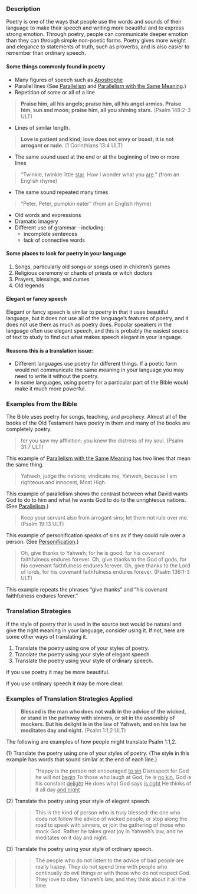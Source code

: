 

### Description

Poetry is one of the ways that people use the words and sounds of their language to make their speech and writing more beautiful and to express strong emotion. Through poetry, people can communicate deeper  emotion than they can through simple non-poetic forms. Poetry gives more weight and elegance to statements of truth, such as proverbs, and is also easier to remember than ordinary speech.

#### Some things commonly found in poetry

* Many figures of speech such as [Apostrophe](../figs-apostrophe/01.md)
* Parallel lines (See [Parallelism](../figs-parallelism/01.md) and [Parallelism with the Same Meaning](../figs-synonparallelism/01.md).)
* Repetition of some or all of a line

> **Praise him, all his angels; praise him, all his angel armies. Praise him, sun and moon; praise him, all you shining stars.** (Psalm 148:2-3 ULT)

* Lines of similar length.

> **Love is patient and kind; love does not envy or boast; it is not arrogant or rude.** (1 Corinthians 13:4 ULT)

* The same sound used at the end or at the beginning of two or more lines

> “Twinkle, twinkle little <u>star</u>. How I wonder what you <u>are</u>.” (from an English rhyme)

* The same sound repeated many times
> “Peter, Peter, pumpkin eater” (from an English rhyme)
* Old words and expressions
* Dramatic imagery
* Different use of grammar - including:
    * incomplete sentences
    * lack of connective words

#### Some places to look for poetry in your language

1. Songs, particularly old songs or songs used in children’s games
1. Religious ceremony or chants of priests or witch doctors
1. Prayers, blessings, and curses
1. Old legends

#### Elegant or fancy speech

Elegant or fancy speech is similar to poetry in that it uses beautiful language, but it does not use all of the language’s features of poetry, and it does not use them as much as poetry does. Popular speakers in the language often use elegant speech, and this is probably the easiest source of text to study to find out what makes speech elegant in your language.

#### Reasons this is a translation issue:

* Different languages use poetry for different things. If a poetic form would not communicate the same meaning in your language you may need to write it without the poetry.
* In some languages, using poetry for a particular part of the Bible would make it much more powerful.

### Examples from the Bible

The Bible uses poetry for songs, teaching, and prophecy. Almost all of the books of the Old Testament have poetry in them and many of the books are completely poetry.

> for you saw my affliction;
> you knew the distress of my soul. (Psalm 31:7 ULT)

This example of [Parallelism with the Same Meaning](../figs-synonparallelism/01.md) has two lines that mean the same thing.

> Yahweh, judge the nations;
> vindicate me, Yahweh, because I am righteous and innocent, Most High.

This example of parallelism shows the contrast between what David wants God to do to him and what he wants God to do to the unrighteous nations. (See [Parallelism](../figs-parallelism/01.md).)

> Keep your servant also from arrogant sins;
> let them not rule over me. (Psalm 19:13 ULT)

This example of personification speaks of sins as if they could rule over a person. (See [Personification](../figs-personification/01.md).)

> Oh, give thanks to Yahweh; for he is good, for his covenant faithfulness endures forever.
> Oh, give thanks to the God of gods, for his covenant faithfulness endures forever.
> Oh, give thanks to the Lord of lords, for his covenant faithfulness endures forever. (Psalm 136:1-3 ULT)

This example repeats the phrases “give thanks” and “his covenant faithfulness endures forever.”

### Translation Strategies

If the style of poetry that is used in the source text would be natural and give the right meaning in your language, consider using it. If not, here are some other ways of translating it.

1. Translate the poetry using one of your styles of poetry.
1. Translate the poetry using your style of elegant speech.
1. Translate the poetry using  your style of ordinary speech.

If you use poetry it may be more beautiful.

If you use ordinary speech it may be more clear.

### Examples of Translation Strategies Applied

> **Blessed is the man who does not walk in the advice of the wicked,
> or stand in the pathway with sinners,
> or sit in the assembly of mockers.
> But his delight is in the law of Yahweh,
> and on his law he meditates day and night.** (Psalm 1:1,2 ULT)

The following are examples of how people might translate Psalm 1:1,2.

(1) Translate the poetry using one of your styles of poetry. (The style in this example has words that sound similar at the end of each line.)

>> “Happy is the person not encouraged <u>to sin</u>
>> Disrespect for God he will not <u>begin</u>
>> To those who laugh at God, he is <u>no kin.</u>
>> God is his constant <u>delight</u>
>> He does what God says <u>is right</u>
>> He thinks of it all day <u>and night</u>

(2) Translate the poetry using your style of elegant speech.

>> This is the kind of person who is truly blessed: the one who does not follow the advice of wicked people, or stop along the road to speak with sinners, or join the gathering of those who mock God. Rather he takes great joy in Yahweh’s law, and he meditates on it day and night.

(3) Translate the poetry using your style of ordinary speech.

>> The people who do not listen to the advice of bad people are really happy. They do not spend time with people who continually do evil things or with those who do not respect God. They love to obey Yahweh’s law, and they think about it all the time.

